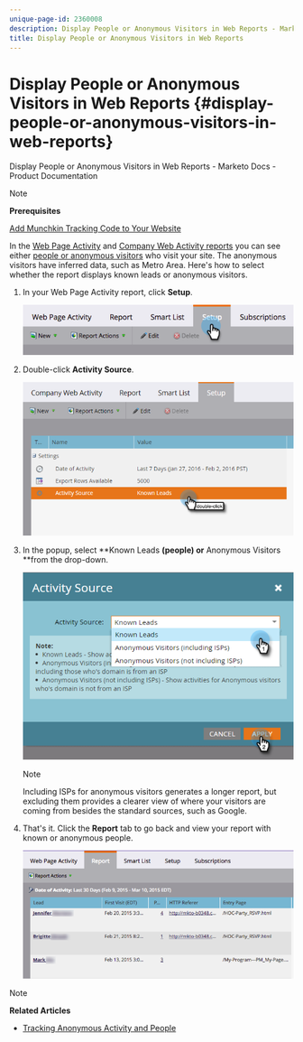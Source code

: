```yaml
---
unique-page-id: 2360008
description: Display People or Anonymous Visitors in Web Reports - Marketo Docs - Product Documentation
title: Display People or Anonymous Visitors in Web Reports
---
```


# Display People or Anonymous Visitors in Web Reports {#display-people-or-anonymous-visitors-in-web-reports}

Display People or Anonymous Visitors in Web Reports - Marketo Docs - Product Documentation

>[!NOTE]
>
>**Prerequisites**
>
>[Add Munchkin Tracking Code to Your Website](../../../../../welcome-to-marketo-docs/product-docs/administration/additional-integrations/add-munchkin-tracking-code-to-your-website.md)

In the [Web Page Activity](../../../../../welcome-to-marketo-docs/product-docs/reporting/basic-reporting/report-types/web-page-activity-report.md) and [Company Web Activity reports](../../../../../welcome-to-marketo-docs/product-docs/reporting/basic-reporting/report-types/company-web-activity-report.md) you can see either [people or anonymous visitors](../../../../../welcome-to-marketo-docs/product-docs/core-marketo-concepts/smart-lists-and-static-lists/managing-people-in-smart-lists/understanding-anonymous-activity-and-people.md) who visit your site. The anonymous visitors have inferred data, such as Metro Area.  Here's how to select whether the report displays known leads or anonymous visitors.

1. In your Web Page Activity report, click **Setup**.

   ![](assets/image2015-3-10-11-3a43-3a13.png)

1. Double-click **Activity Source**.

   ![](assets/image2016-2-2-14-3a5-3a59.png)

1. In the popup, select **Known Leads **(people) or** Anonymous Visitors **from the drop-down.

   ![](assets/image2016-2-2-14-3a7-3a8.png)

   >[!NOTE]
   >
   >Including ISPs for anonymous visitors generates a longer report, but excluding them provides a clearer view of where your visitors are coming from besides the standard sources, such as Google.

1. That's it. Click the **Report** tab to go back and view your report with known or anonymous people.

   ![](assets/image2015-3-10-11-3a48-3a36.png)

>[!NOTE]
>
>**Related Articles**
>
>* [Tracking Anonymous Activity and People](tracking-anonymous-activity-and-people.md)
>

